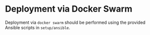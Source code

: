 # Deployment via Docker Swarm
Deployment via `docker swarm` should be performed using the provided Ansible scripts in `setup/ansible`.